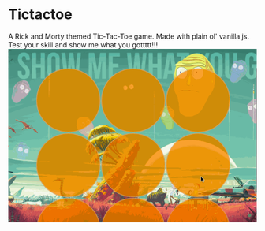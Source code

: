 # Tictactoe
A Rick and Morty themed Tic-Tac-Toe game. Made with plain ol' vanilla js. Test your skill and show me what you gottttt!!!
![](TicTacToe.gif)
